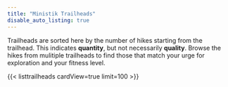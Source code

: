 ```yaml
---
title: "Ministik Trailheads"
disable_auto_listing: true
---
```


Trailheads are sorted here by the number of hikes starting from the trailhead. This indicates **quantity**, but not necessarily **quality**. Browse the hikes from mulitiple trailheads to find those that match your urge for exploration and your fitness level.

{{< listtrailheads cardView=true limit=100 >}}